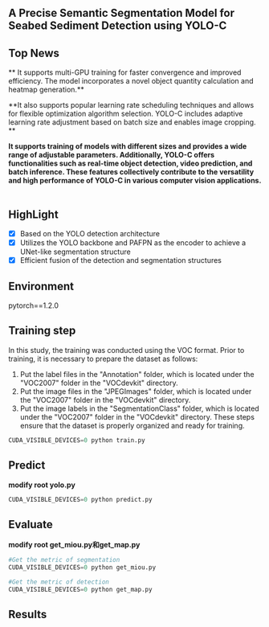 ## A Precise Semantic Segmentation Model for Seabed Sediment Detection using YOLO-C


## Top News
** It supports multi-GPU training for faster convergence and improved efficiency. The model incorporates a novel object quantity calculation and heatmap generation.**  

**It also supports popular learning rate scheduling techniques and allows for flexible optimization algorithm selection. YOLO-C includes adaptive learning rate adjustment based on batch size and enables image cropping. **  

**It supports training of models with different sizes and provides a wide range of adjustable parameters. Additionally, YOLO-C offers functionalities such as real-time object detection, video prediction, and batch inference. These features collectively contribute to the versatility and high performance of YOLO-C in various computer vision applications.**   

## HighLight
- [x] Based on the YOLO detection architecture
- [x] Utilizes the YOLO backbone and PAFPN as the encoder to achieve a UNet-like segmentation structure
- [x] Efficient fusion of the detection and segmentation structures

## Environment
pytorch==1.2.0


## Training step
In this study, the training was conducted using the VOC format. Prior to training, it is necessary to prepare the dataset as follows:
1. Put the label files in the "Annotation" folder, which is located under the "VOC2007" folder in the "VOCdevkit" directory.
2. Put the image files in the "JPEGImages" folder, which is located under the "VOC2007" folder in the "VOCdevkit" directory.
3. Put the image labels in the "SegmentationClass" folder, which is located under the "VOC2007" folder in the "VOCdevkit" directory.
These steps ensure that the dataset is properly organized and ready for training.
```python
CUDA_VISIBLE_DEVICES=0 python train.py
```

## Predict 
**modify root yolo.py**
```python
CUDA_VISIBLE_DEVICES=0 python predict.py
```

## Evaluate 
**modify root get_miou.py和get_map.py**
```python
#Get the metric of segmentation
CUDA_VISIBLE_DEVICES=0 python get_miou.py 
```

```python
#Get the metric of detection
CUDA_VISIBLE_DEVICES=0 python get_map.py 
```
## Results
